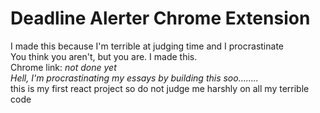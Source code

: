 # Deadline Alerter Chrome Extension
I made this because I'm terrible at judging time and I procrastinate
<br>
You think you aren't, but you are. I made this.
<br>
Chrome link:
<i>not done yet</i>
<br>
<i>Hell, I'm procrastinating my essays by building this soo........</i>
<br>
this is my first react project so do not judge me harshly on all my terrible code
